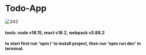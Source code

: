 # Todo-App
![343](https://github.com/shayan-shiari/Todo-App/assets/112489977/26b40220-4fdc-4be2-a206-5df4d3f59064)

#### tools: node v18.15, react v18.2, webpack v5.88.2
#### to start first run 'npm i' to install project, then run 'npm run dev' in terminal.
